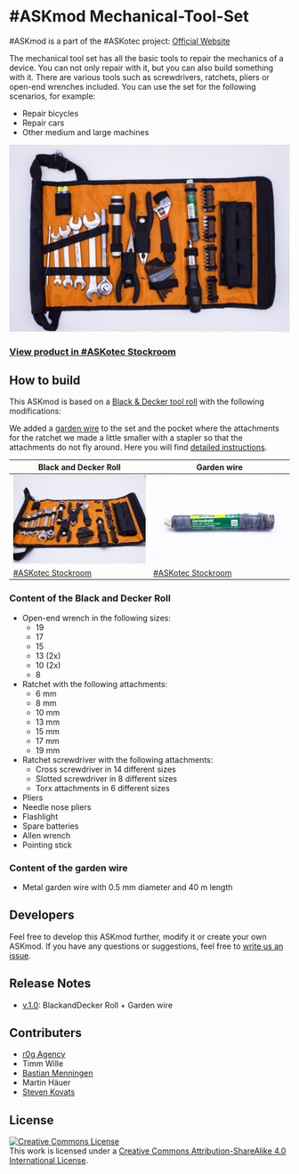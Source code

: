 # #ASKmod Mechanical-Tool-Set

#ASKmod is a part of the #ASKotec project: [Official Website](https://askotec.openculture.agency)

The mechanical tool set has all the basic tools to repair the mechanics of a device. You can not only repair with it, but you can also build something with it. There are various tools such as screwdrivers, ratchets, pliers or open-end wrenches included. You can use the set for the following scenarios, for example:

- Repair bicycles
- Repair cars
- Other medium and large machines

![#ASKmod Mechanical Tool Set](https://raw.githubusercontent.com/opencultureagency/ASKmod-Mechanical-Tool-Set/main/images/ASKmod-Mechanical-Tool-Set.jpg)

### [View product in #ASKotec Stockroom](https://askotec.openculture.agency/product/askmod-mechanical-tool-set/)

## How to build

This ASKmod is based on a [Black & Decker tool roll](https://askotec.openculture.agency/product/blackdecker-tool-set/) with the following modifications:

We added a [garden wire](https://askotec.openculture.agency/product/garden-wire/) to the set and the pocket where the attachments for the ratchet we made a little smaller with a stapler so that the attachments do not fly around. Here you will find [detailed instructions](https://github.com/opencultureagency/ASKmod-Mechanical-Tool-Set/blob/main/manual.md).

| Black and Decker Roll | Garden wire |
| --------------------- | ----------- |
| ![Black and Decker Roll](https://raw.githubusercontent.com/opencultureagency/ASKmod-Mechanical-Tool-Set/main/images/black-and-decker-roll.jpg) | ![Garden Wire](https://raw.githubusercontent.com/opencultureagency/ASKmod-Mechanical-Tool-Set/main/images/garden-wire.jpg) |
| [#ASKotec Stockroom](https://askotec.openculture.agency/product/blackdecker-tool-set/) | [#ASKotec Stockroom](https://askotec.openculture.agency/product/garden-wire/) |

### Content of the Black and Decker Roll

- Open-end wrench in the following sizes:
    - 19
    - 17
    - 15
    - 13 (2x)
    - 10 (2x)
    - 8
- Ratchet with the following attachments:
    - 6 mm
    - 8 mm
    - 10 mm
    - 13 mm
    - 15 mm
    - 17 mm
    - 19 mm
- Ratchet screwdriver with the following attachments:
    - Cross screwdriver in 14 different sizes
    - Slotted screwdriver in 8 different sizes
    - Torx attachments in 6 different sizes
- Pliers
- Needle nose pliers
- Flashlight
- Spare batteries
- Allen wrench
- Pointing stick

### Content of the garden wire
- Metal garden wire with 0.5 mm diameter and 40 m length

## Developers

Feel free to develop this ASKmod further, modify it or create your own ASKmod.
If you have any questions or suggestions, feel free to [write us an issue](https://github.com/opencultureagency/ASKmod-Mechanical-Tool-Set/issues/new).

## Release Notes

- [v.1.0](#): BlackandDecker Roll + Garden wire

## Contributers

- [r0g Agency](https://openculture.agency/)
- Timm Wille
- [Bastian Menningen](https://www.bmen.cc)
- Martin Häuer
- [Steven Kovats](https://openculture.agency/)

## License

<a rel="license" href="http://creativecommons.org/licenses/by-sa/4.0/"><img alt="Creative Commons License" style="border-width:0" src="https://i.creativecommons.org/l/by-sa/4.0/88x31.png" /></a><br />This work is licensed under a <a rel="license" href="http://creativecommons.org/licenses/by-sa/4.0/">Creative Commons Attribution-ShareAlike 4.0 International License</a>.
